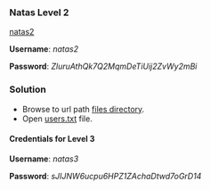 ### Natas Level 2

[natas2](http://natas2.natas.labs.overthewire.org)

**Username**: *natas2*

**Password**: *ZluruAthQk7Q2MqmDeTiUij2ZvWy2mBi*


### Solution

- Browse to url path [files directory](http://natas2.natas.labs.overthewire.org/files).
- Open [users.txt](http://natas2.natas.labs.overthewire.org/files/users.txt) file.


#### Credentials for Level 3

**Username**: *natas3*

**Password**: *sJIJNW6ucpu6HPZ1ZAchaDtwd7oGrD14*

